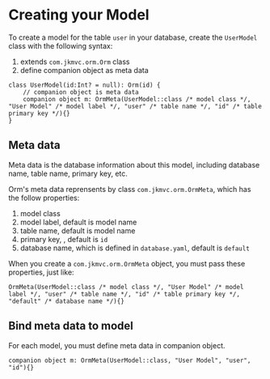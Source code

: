 # Creating your Model

To create a model for the table `user` in your database, create the `UserModel` class with the following syntax:
1. extends `com.jkmvc.orm.Orm` class
2. define companion object as meta data 

```
class UserModel(id:Int? = null): Orm(id) {
	// companion object is meta data
 	companion object m: OrmMeta(UserModel::class /* model class */, "User Model" /* model label */, "user" /* table name */, "id" /* table primary key */){}
}
```

## Meta data

Meta data is the database information about this model, including database name, table name, primary key, etc.

Orm's meta data reprensents by class `com.jkmvc.orm.OrmMeta`, which has the follow properties:
1. model class
2. model label, default is model name
3. table name, default is model name
4. primary key, , default is `id`
5. database name, which is defined in `database.yaml`, default is `default`

When you create a `com.jkmvc.orm.OrmMeta` object, you must pass these properties, just like:

```
OrmMeta(UserModel::class /* model class */, "User Model" /* model label */, "user" /* table name */, "id" /* table primary key */, "default" /* database name */){}
```

## Bind meta data to model

For each model, you must define meta data in companion object.

```
companion object m: OrmMeta(UserModel::class, "User Model", "user", "id"){}
``` 
